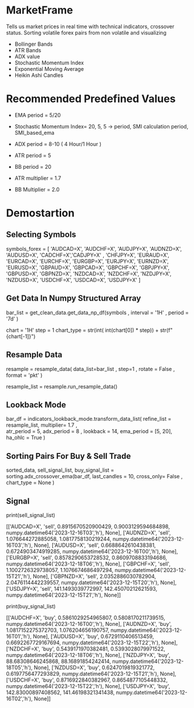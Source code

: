 # MarketFrame
Tells us market prices in real time with technical indicators, crossover status. Sorting volatile forex pairs from non volatile and visualizing
* Bollinger Bands
* ATR Bands 
* ADX value
* Stochastic Momentum Index
* Exponential Moving Average
* Heikin Ashi Candles 

# Recommended Predefined Values

* EMA period = 5/20
  
* Stochastic Momentum Index= 20, 5, 5 -> period, SMI calculation period, SMI_based_ema
* ADX period = 8-10 ( 4 Hour/1 Hour )

* ATR period = 5 
* BB period  = 20 

* ATR multiplier = 1.7 
* BB Multiplier  = 2.0 

# Demostartion

## Selecting Symbols

symbols_forex = [
    'AUDCAD=X', 'AUDCHF=X', 'AUDJPY=X', 'AUDNZD=X', 'AUDUSD=X',
    'CADCHF=X','CADJPY=X' ,
    'CHFJPY=X',
    'EURAUD=X', 'EURCAD=X', 'EURCHF=X', 'EURGBP=X', 'EURJPY=X', 'EURNZD=X', 'EURUSD=X',
    'GBPAUD=X', 'GBPCAD=X', 'GBPCHF=X', 'GBPJPY=X', 'GBPUSD=X',  'GBPNZD=X',
    'NZDCAD=X', 'NZDCHF=X', 'NZDJPY=X', 'NZDUSD=X',
    'USDCHF=X', 'USDCAD=X', 'USDJPY=X'
]

## Get Data In Numpy Structured Array

bar_list = get_clean_data.get_data_np_df(symbols , interval = '1H' , period = '7d' )


chart = '1H'
step  =  1
chart_type = str(int( int(chart[0]) * step)) + str(f"{chart[-1]}")


##  Resample Data
resample = resample_data( data_list=bar_list , step=1 , rotate = False , format = 'pkt'  )

resample_list = resample.run_resample_data()

##  Lookback Mode
bar_df = indicators_lookback_mode.transform_data_list( refine_list = resample_list, multiplier= 1.7 ,\
                  atr_period = 5, adx_period = 8 , lookback = 14, ema_period = [5, 20], ha_ohlc = True )

## Sorting Pairs For Buy & Sell Trade 
sorted_data,  sell_signal_list, buy_signal_list  = sorting.adx_crossover_ema(bar_df, last_candles = 10, cross_only= False , chart_type = None )

## Signal 
print(sell_signal_list)

[['AUDCAD=X',
  'sell',
  0.8915670520900429,
  0.9003129594684898,
  numpy.datetime64('2023-12-16T03','h'),
  None],
 ['AUDNZD=X',
  'sell',
  1.076644272885058,
  1.0817758130219244,
  numpy.datetime64('2023-12-16T03','h'),
  None],
 ['AUDUSD=X',
  'sell',
  0.6688642610438381,
  0.6724903474919285,
  numpy.datetime64('2023-12-16T00','h'),
  None],
 ['EURGBP=X',
  'sell',
  0.8578290653728532,
  0.8609708833194686,
  numpy.datetime64('2023-12-18T06','h'),
  None],
 ['GBPCHF=X',
  'sell',
  1.1002726329738057,
  1.1076674686497294,
  numpy.datetime64('2023-12-15T21','h'),
  None],
 ['GBPNZD=X',
  'sell',
  2.0352886030782904,
  2.0476114442239557,
  numpy.datetime64('2023-12-15T20','h'),
  None],
 ['USDJPY=X',
  'sell',
  141.1493039772997,
  142.45070212621593,
  numpy.datetime64('2023-12-15T21','h'),
  None]]
  
print(buy_signal_list)

[['AUDCHF=X',
  'buy',
  0.5861029254965807,
  0.5808170211739515,
  numpy.datetime64('2023-12-16T00','h'),
  None],
 ['AUDNZD=X',
  'buy',
  1.0817152275372703,
  1.076204656190757,
  numpy.datetime64('2023-12-16T01','h'),
  None],
 ['AUDUSD=X',
  'buy',
  0.6729110406513459,
  0.6692267729167694,
  numpy.datetime64('2023-12-15T22','h'),
  None],
 ['NZDCHF=X',
  'buy',
  0.5439171970382481,
  0.5393028079971522,
  numpy.datetime64('2023-12-18T06','h'),
  None],
 ['NZDJPY=X',
  'buy',
  88.68308646245868,
  88.16891854242414,
  numpy.datetime64('2023-12-18T05','h'),
  None],
 ['NZDUSD=X',
  'buy',
  0.6247019819321772,
  0.6197756477293829,
  numpy.datetime64('2023-12-15T21','h'),
  None],
 ['USDCHF=X',
  'buy',
  0.8716922840382967,
  0.8654877105448332,
  numpy.datetime64('2023-12-15T22','h'),
  None],
 ['USDJPY=X',
  'buy',
  142.83000897408562,
  141.46198321341438,
  numpy.datetime64('2023-12-16T02','h'),
  None]]

